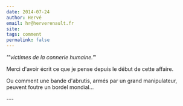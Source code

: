 ```yaml
---
date: 2014-07-24
author: Hervé
email: hr@herverenault.fr
site: 
tags: comment
permalink: false
---
```


<p><em>'"victimes de la connerie humaine."</em>'</p>
<p>Merci d'avoir écrit ce que je pense depuis le début de cette affaire.</p>
<p>Ou comment une bande d'abrutis, armés par un grand manipulateur, peuvent foutre un bordel mondial...</p>
---